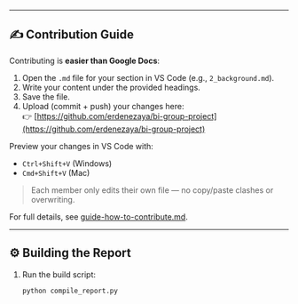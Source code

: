 
---

## ✍️ Contribution Guide

Contributing is **easier than Google Docs**:
1. Open the `.md` file for your section in VS Code (e.g., `2_background.md`).
2. Write your content under the provided headings.
3. Save the file.
4. Upload (commit + push) your changes here:  
   👉 [https://github.com/erdenezaya/bi-group-project](https://github.com/erdenezaya/bi-group-project)

Preview your changes in VS Code with:
- `Ctrl+Shift+V` (Windows)  
- `Cmd+Shift+V` (Mac)

> Each member only edits their own file — no copy/paste clashes or overwriting.

For full details, see [guide-how-to-contribute.md](./guide-how-to-contribute.md).

---

## ⚙️ Building the Report

1. Run the build script:
   ```bash
   python compile_report.py
